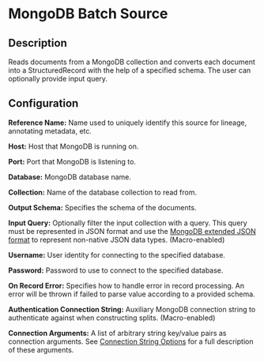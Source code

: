 # MongoDB Batch Source


Description
-----------
Reads documents from a MongoDB collection and converts each document into a StructuredRecord with the help
of a specified schema. The user can optionally provide input query.


Configuration
-------------
**Reference Name:** Name used to uniquely identify this source for lineage, annotating metadata, etc.

**Host:** Host that MongoDB is running on.

**Port:** Port that MongoDB is listening to.

**Database:** MongoDB database name.

**Collection:** Name of the database collection to read from.

**Output Schema:** Specifies the schema of the documents.

**Input Query:** Optionally filter the input collection with a query. This query must be represented in JSON format
and use the [MongoDB extended JSON format] to represent non-native JSON data types. (Macro-enabled)

**Username:** User identity for connecting to the specified database.

**Password:** Password to use to connect to the specified database.

**On Record Error:** Specifies how to handle error in record processing. An error will be thrown if failed to parse
value according to a provided schema.

**Authentication Connection String:** Auxiliary MongoDB connection string to authenticate against when constructing
splits. (Macro-enabled)

**Connection Arguments:** A list of arbitrary string key/value pairs as connection arguments. See
[Connection String Options] for a full description of these arguments.

[MongoDB extended JSON format]:
http://docs.mongodb.org/manual/reference/mongodb-extended-json/

[Connection String Options]:
https://docs.mongodb.com/manual/reference/connection-string/#connections-connection-options

